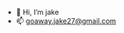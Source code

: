 - 👋 Hi, I’m jake
- 📫 goaway.jake27@gmail.com

<!---
haynesjacob3327/haynesjacob3327 is a ✨ special ✨ repository because its `README.md` (this file) appears on your GitHub profile.
You can click the Preview link to take a look at your changes.
--->
